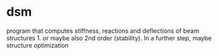 # dsm

program that computes stiffness, reactions and deflections of beam structures 1. or maybe also 2nd order (stability).
In a further step, maybe structure optimization
